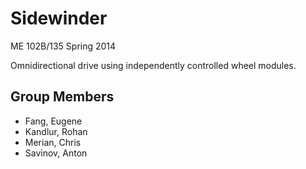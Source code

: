 Sidewinder
===========
ME 102B/135 Spring 2014

Omnidirectional drive using independently controlled wheel modules.


Group Members
-------------
* Fang, Eugene
* Kandlur, Rohan
* Merian, Chris
* Savinov, Anton
